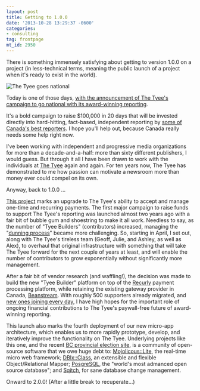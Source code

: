 ```yaml
---
layout: post
title: Getting to 1.0.0
date: '2013-10-28 13:29:37 -0600'
categories:
- consulting
tag: frontpage
mt_id: 2950
---
```

<p class="lead">There is something immensely satisfying about getting to version 1.0.0 on a project (in less-technical terms, meaning the public launch of a project when it's ready to exist in the world).</p>

<img src="http://thetyee.cachefly.net/Mediacheck/2013/10/27/TyeeNationalVideo_600px.jpg" alt="The Tyee goes national" />

Today is one of those days, [with the announcement of The Tyee's campaign to go national with its award-winning reporting](http://thetyee.ca/Mediacheck/2013/10/28/Tyee-National-Launch/). 

It's a bold campaign to raise $100,000 in 20 days that will be invested directly into hard-hitting, fact-based, independent reporting by [some of Canada's best reporters](http://support.thetyee.ca#people). I hope you'll help out, because Canada really needs some help right now.

I've been working with independent and progressive media organizations for more than a decade-and-a-half: more than sixty  different publishers, I would guess. But through it all I have been drawn to work with the individuals at [The Tyee](http://thetyee.ca) again and again. For ten years now, The Tyee has demonstrated to me how passion can motivate a newsroom more than money ever could compel on its own.

Anyway, back to 1.0.0 ...

[This project](http://support.thetyee.ca) marks an upgrade to The Tyee's ability to accept and manage one-time and recurring payments. The first major campaign to raise funds to support The Tyee's reporting was launched almost two years ago with a fair bit of bubble gum and shoestring to make it all work. Needless to say, as the number of "Tyee Builders" (contributors) increased, managing the "[dunning process](http://ps.ht/1ipmRLG)" became more challenging. So, starting in April, I set out, along with The Tyee's tireless team (Geoff, Julie, and Ashley, as well as Alex), to overhaul that original infrastructure with something that will take The Tyee forward for the next couple of years at least, and will enable the number of contributors to grow exponentially without significantly more management. 

After a fair bit of vendor research (and waffling!), the decision was made to build the new "Tyee Builder" platform on top of the [Recurly](http://recurly.com/) payment processing platform, while retaining the existing gateway provider in Canada, [Beanstream](http://beanstream.org). With roughly 500 supporters already migrated, and [new ones joining every day](http://support.thetyee.ca), I have high hopes for the important role of ongoing financial contributions to The Tyee's paywall-free future of award-winning reporting.

This launch also marks the fourth deployment of our new micro-app architecture, which enables us to more rapidly prototype, develop, and iteratively improve the functionality on The Tyee. Underlying projects like this one, and the recent [BC provincial election site](http://election.thetyee.ca), is a community of open-source software that we owe huge debt to: [Mojolicous::Lite](http://mojolicio.us/), the real-time micro web framework;  [DBIx::Class](http://www.dbix-class.org/), an extensible and flexible Object/Relational Mapper; [PosgreSQL](http://www.postgresql.org/), the "world's most admanced open source database"; and [Sqitch](http://sqitch.org/), for sane database change management.

Onward to 2.0.0! (After a little break to recuperate...)
